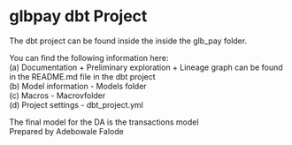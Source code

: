 # glbpay dbt Project

The dbt project can be found inside the inside the glb_pay folder.

You can find the following information here:
</br> (a) Documentation + Preliminary exploration + Lineage graph can be found in the README.md file in the dbt project
</br> (b) Model information - Models folder
</br> (c) Macros - Macrovfolder
</br> (d) Project settings - dbt_project.yml

The final model for the DA is the transactions model
</br>
Prepared by Adebowale Falode
